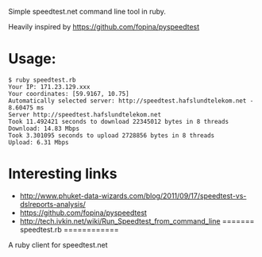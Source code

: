 Simple speedtest.net command line tool in ruby.

Heavily inspired by https://github.com/fopina/pyspeedtest

Usage:
=====

    $ ruby speedtest.rb
    Your IP: 171.23.129.xxx
    Your coordinates: [59.9167, 10.75]
    Automatically selected server: http://speedtest.hafslundtelekom.net - 8.60475 ms
    Server http://speedtest.hafslundtelekom.net
    Took 11.492421 seconds to download 22345012 bytes in 8 threads
    Download: 14.83 Mbps
    Took 3.301095 seconds to upload 2728856 bytes in 8 threads
    Upload: 6.31 Mbps

Interesting links
===========
* http://www.phuket-data-wizards.com/blog/2011/09/17/speedtest-vs-dslreports-analysis/
* https://github.com/fopina/pyspeedtest
* http://tech.ivkin.net/wiki/Run_Speedtest_from_command_line
=======
speedtest.rb
============

A ruby client for speedtest.net